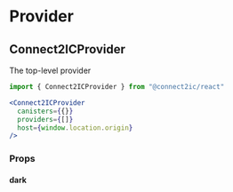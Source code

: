# Provider

## Connect2ICProvider

The top-level provider

```jsx
import { Connect2ICProvider } from "@connect2ic/react"

<Connect2ICProvider 
  canisters={{}} 
  providers={[]} 
  host={window.location.origin} 
/>
```

### Props

#### dark

